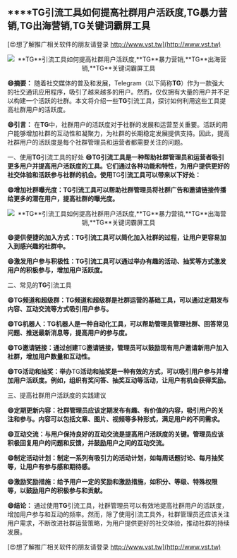 ## ****TG**引流工具如何提高社群用户活跃度,**TG**暴力营销,**TG**出海营销,**TG**关键词霸屏工具**

[😍想了解推广相关软件的朋友请登录 http://www.vst.tw](http://www.vst.tw)

 <center><img src="https://vst.tw/MP4/tuiguang/png/2.png" alt="**TG**引流工具如何提高社群用户活跃度,**TG**暴力营销,**TG**出海营销,**TG**关键词霸屏工具"></center>

**😄摘要：**
随着社交媒体的普及和发展，Telegram（以下简称**TG**）作为一款强大的社交通讯应用程序，吸引了越来越多的用户。然而，仅仅拥有大量的用户并不足以构建一个活跃的社群。本文将介绍一些**TG**引流工具，探讨如何利用这些工具提高社群用户的活跃度。

**😄引言：**
在**TG**中，社群用户的活跃度对于社群的发展和运营至关重要。活跃的用户能够增加社群的互动性和凝聚力，为社群的长期稳定发展提供支持。因此，提高社群用户的活跃度是每个社群管理员和运营者都需要关注的问题。

一、使用**TG**引流工具的好处
**😄**TG**引流工具是一种帮助社群管理员和运营者吸引更多用户并提高用户活跃度的工具。它们通过各种功能和特性，为用户提供更好的社交体验和活跃参与社群的机会。使用**TG**引流工具可以带来以下好处：**

**😄增加社群曝光度：**TG**引流工具可以帮助社群管理员将社群广告和邀请链接传播给更多的潜在用户，提高社群的曝光度。**

 <center><img src="https://vst.tw/MP4/tuiguang/png/1.png" alt="**TG**引流工具如何提高社群用户活跃度,**TG**暴力营销,**TG**出海营销,**TG**关键词霸屏工具"></center>

**😄提供便捷的加入方式：**TG**引流工具可以简化加入社群的过程，让用户更容易加入到感兴趣的社群中。**

**😄激发用户参与积极性：**TG**引流工具可以通过举办有趣的活动、抽奖等方式激发用户的积极参与，增加用户活跃度。**

二、常见的**TG**引流工具

**😄**TG**频道和超级群：**TG**频道和超级群是社群运营的基础工具，可以通过定期发布内容、互动交流等方式吸引用户参与。**

**😄**TG**机器人：**TG**机器人是一种自动化工具，可以帮助管理员管理社群、回答常见问题、推送最新消息等，提高用户的参与度。**

**😄**TG**邀请链接：通过创建**TG**邀请链接，管理员可以鼓励现有用户邀请新用户加入社群，增加用户数量和互动性。**

**😄**TG**活动和抽奖：举办**TG**活动和抽奖是一种有效的方式，可以吸引用户参与并增加用户活跃度。例如，组织有奖问答、抽奖互动等活动，让用户有机会获得奖励。**

三、提高社群用户活跃度的实践建议

**😄定期更新内容：社群管理员应该定期发布有趣、有价值的内容，吸引用户的关注和参与。内容可以包括文章、图片、视频等多种形式，满足用户的不同需求。**

**😄互动交流：与用户保持良好的互动交流是提高用户活跃度的关键。管理员应该积极回复用户的问题和反馈，并鼓励用户之间的互动交流。**

**😄制定活动计划：制定一系列有吸引力的活动计划，如每周话题讨论、每月抽奖等，让用户有参与感和期待感。**

**😄激励奖励措施：给予用户一定的奖励和激励措施，如积分、等级、特殊权限等，以鼓励用户的积极参与和贡献。**

**😄结论：**
通过使用**TG**引流工具，社群管理员可以有效地提高社群用户的活跃度，增加用户参与和互动的频率。然而，除了使用引流工具外，社群管理员还应该关注用户需求，不断改进社群运营策略，为用户提供更好的社交体验，推动社群的持续发展。

[😍想了解推广相关软件的朋友请登录 http://www.vst.tw](http://www.vst.tw)



